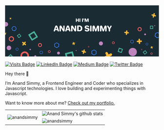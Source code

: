 [![Anand Simmy's GitHub Banner](./assets/GithubHeader.png)](https://anandsimmy.com/)

[![Visits Badge](https://badges.pufler.dev/visits/anandsimmy/anandsimmy)](https://anandsimmy.com/)
[![LinkedIn Badge](https://img.shields.io/badge/LinkedIn-Profile-informational?style=flat&logo=linkedin&logoColor=white&color=0D76A8)](https://www.linkedin.com/in/anandsimmy/)
[![Medium Badge](https://img.shields.io/badge/Medium-Profile-informational?style=flat&logo=medium&logoColor=white&color=black)](https://medium.com/@anandsimmy7)
[![Twitter Badge](https://img.shields.io/badge/Twitter-Profile-informational?style=flat&logo=twitter&logoColor=white&color=1CA2F1)](https://twitter.com/AnandSimmy)

Hey there 👋

I’m Anand Simmy, a Frontend Engineer and Coder who specializes in Javascript technologies. I love building and experimenting things with Javascript.

Want to know more about me? [Check out my portfolio.](https://anandsimmy.com/)

<!-- | <div href="https://github.com/anandsimmy"><img align="center" src="https://github-readme-stats.vercel.app/api?username=anandsimmy&show_icons=true&count_private=true&theme=buefy&icon_color=7957d5&hide_border=true" alt="Anand Simmy's github stats" /></div> |
| ------------- |
| <div href="https://github.com/anandsimmy"><img align="center" src="https://github-readme-streak-stats.herokuapp.com?user=anandsimmy&theme=buefy&hide_border=true&date_format=M%20j%5B%2C%20Y%5D&currStreakNum=DD2727&currStreakLabel=7a58d5&fire=DD2727" alt="anandsimmy" /></div> | -->

<table>
  <tr>
  <td rowspan="2"><img align="center" src="https://github-readme-stats.vercel.app/api/top-langs?username=anandsimmy&locale=en&show_icons=true&count_private=true&theme=buefy&icon_color=7957d5&hide_border=true" alt="anandsimmy" />
  </td>
    <td>
        <img align="center" src="https://github-readme-stats.vercel.app/api?username=anandsimmy&show_icons=true&count_private=true&theme=buefy&icon_color=7957d5&hide_border=true" alt="Anand Simmy's github stats" />
    </td>
  </tr>
  <tr>
    <td>
        <img align="center" src="https://github-readme-streak-stats.herokuapp.com?user=anandsimmy&theme=buefy&hide_border=true&date_format=M%20j%5B%2C%20Y%5D&currStreakNum=DD2727&currStreakLabel=7a58d5&fire=DD2727" alt="anandsimmy" />
    </td>
  </tr>
</table>